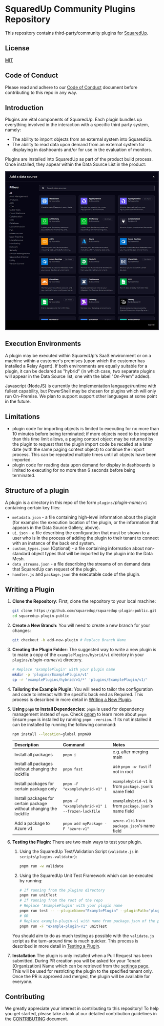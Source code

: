 # SquaredUp Community Plugins Repository

This repository contains third-party/community plugins for [SquaredUp](https://squaredup.com).

## License

[MIT](https://choosealicense.com/licenses/mit/)

## Code of Conduct

Please read and adhere to our [Code of Conduct](./CODE_OF_CONDUCT.md) document before contributing to this repo in any way.

## Introduction

Plugins are vital components of SquaredUp. Each plugin bundles up everything involved in the interaction with a specific third party system, namely:

- The ability to import objects from an external system into SquaredUp.
- The ability to read data upon demand from an external system for displaying in dashboards and/or for use in the evaluation of monitors.

Plugins are installed into SquaredUp as part of the product build process. Once installed, they appear within the Data Source List in the product:

![DataSourceList](docs/images/DataSourceGallery.jpg)

## Execution Environments

A plugin may be executed within SquaredUp's SaaS environment or on a machine within a customer's premises (upon which the customer has installed a Relay Agent). If both environments are equally suitable for a plugin, it can
be declared as "hybrid" (in which case, two separate plugins will appear in the Data Source list, one with the label "On-Prem" added).

Javascript (NodeJS) is currently the implementation language/runtime with fullest capability, but PowerShell may be chosen for plugins which will only run On-Premise. We plan to support support other languages at some point in the future.

## Limitations

- plugin code for importing objects is limited to executing for no more than 10 minutes before being terminated; if more objects need to be imported than this time limit allows, a paging context object may be returned by the plugin to request that the plugin import code be recalled at a later date (with the same paging context object) to continue the import process. This can be repeated multiple times until all objects have been imported.
- plugin code for reading data upon demand for display in dashboards is limited to executing for no more than 6 seconds before being terminated.

## Structure of a plugin

A plugin is a directory in this repo of the form `plugins/`_plugin-name_`/v1` containing certain key files:

- `metadata.json` - a file containing high-level information about the plugin (for example: the execution location of the plugin, or the information that appears in the Data Source Gallery, above).
- `ui.json` - a file describing the configuration that must be shown to a user who is in the process of adding the plugin to their tenant to connect with an instance of the back end system.
- `custom_types.json` (Optional) - a file containing information about non-standard object types that will be imported by the plugin into the Data Mesh.
- `data_streams.json` - a file describing the streams of on demand data that SquaredUp can request of the plugin.
- `handler.js` and `package.json` the executable code of the plugin.

## Writing a Plugin

1. **Clone the Repository:**
    First, clone the repository to your local machine:

    ```bash
    git clone https://github.com/squaredup/squaredup-plugin-public.git
    cd squaredup-plugin-public
    ```

2. **Create a New Branch:**
    You will need to create a new branch for your changes:

    ```bash
    git checkout -b add-new-plugin # Replace Branch Name
    ```

3. **Creating the Plugin Folder:**
    The suggested way to write a new plugin is to make a copy of the `examplePlugins/hybrid/v1` directory in your `plugins/`_plugin-name_`/v1` directory.

   ```bash
   # Replace 'ExamplePlugin' with your plugin name
   mkdir -p 'plugins/ExamplePlugin/v1'
   cp -r 'examplePlugins/hybrid/v1/*' 'plugins/ExamplePlugin/v1/'
   ```

4. **Tailoring the Example Plugin:**
    You will need to tailor the configuration and code to interact with the specific back end as Required.
    This process is described in more detail in [Writing a New Plugin](docs/writingANewPlugin.md).
5. **Using `pnpm` to Install Dependencies:**
    `pnpm` is used for dependency management instead of `npm`. Check [pnpm](https://pnpm.io/pnpm-cli) to learn more about `pnpm`
    Ensure `pnpm` is installed by running `pnpm -version`. If its not installed it can be installed by running the following command:

    ```bash
    npm install --location=global pnpm@9
    ```

    | **Description**                 | **Command**                 | **Notes**                              |
    | ------------------------------- | --------------------------- | -------------------------------------- |
    | Install all packages                               | `pnpm i`     | e.g. after merging main                |
    | Install all packages without changing the lockfile | `pnpm fast`  | use `pnpm -w fast` if not in root      |
    | Install packages for certain package only | `pnpm -F "examplehybrid-v1" i` | `examplehybrid-v1` is from `package.json`'s name field |
    | Install packages for certain package without changing the lockfile | `pnpm -F "examplehybrid-v1" i --frozen-lockfile` | `examplehybrid-v1` is from `package.json`'s name field |
    | Add a package to Azure v1 | `pnpm add myPackage -F "azure-v1"` | `azure-v1` is from `package.json`'s name field |

6. **Testing the Plugin:** There are two main ways to test your plugin.
      1. Using the SquaredUp Test/Validation Script (`validate.js` in `scripts\plugins-validator`):

          ```bash
          pnpm run -w validate
          ```

      2. Using the SquaredUp Unit Test Framework which can be executed by running:

          ```bash
          # If running from the plugins directory
          pnpm run unitTest
          # If running from the root of the repo
          # Replace 'ExamplePlugin' with your plugin name
          pnpm run test -- --pluginName="ExamplePlugin" --pluginPath="plugins/ExamplePlugin/v1"
          # OR
          # Replace example-plugin-v1 with name from package.json of the plugin you are interested in
          pnpm run -F "example-plugin-v1" unitTest
          ```

      You should aim to do as much testing as possible with the `validate.js` script as the turn-around time is much quicker.
      This process is described in more detail in [Testing a Plugin](docs/testingAPlugin.md).
7. **Installation**
    The plugin is only installed when a Pull Request has been submitted. During PR creation you will be
    asked for your Tenant (Organization) Name which can be retrieved from the [settings page](https://app.squaredup.com/settings/organization).
    This will be used for restricting the plugin to the specified tenant only.
    Once the PR is approved and merged, the plugin will be available for everyone.

## Contributing

We greatly appreciate your interest in contributing to this repository! To help you get started, please take a look at our detailed contribution guidelines in the [CONTRIBUTING](CONTRIBUTING.md) document.
